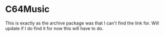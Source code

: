 # C64Music
This is exactly as the archive package was that I can't find the link for. Will update if I do find it for now this will have to do.
